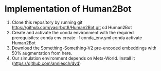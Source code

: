 # Implementation of Human2Bot
1. Clone this repository by running
git https://github.com/yasirbot8/Human2Bot.git
cd Human2Bot
3. Create and activate the conda environment with the required prerequisites:
   conda env create -f conda_env.yml
   conda activate Human2Bot
5. Download the Something-Something-V2 pre-encoded embeddings with 50% augmentation from here.
6. Our simulation environment depends on Meta-World. Install it (https://github.com/anniesch/dvd)
